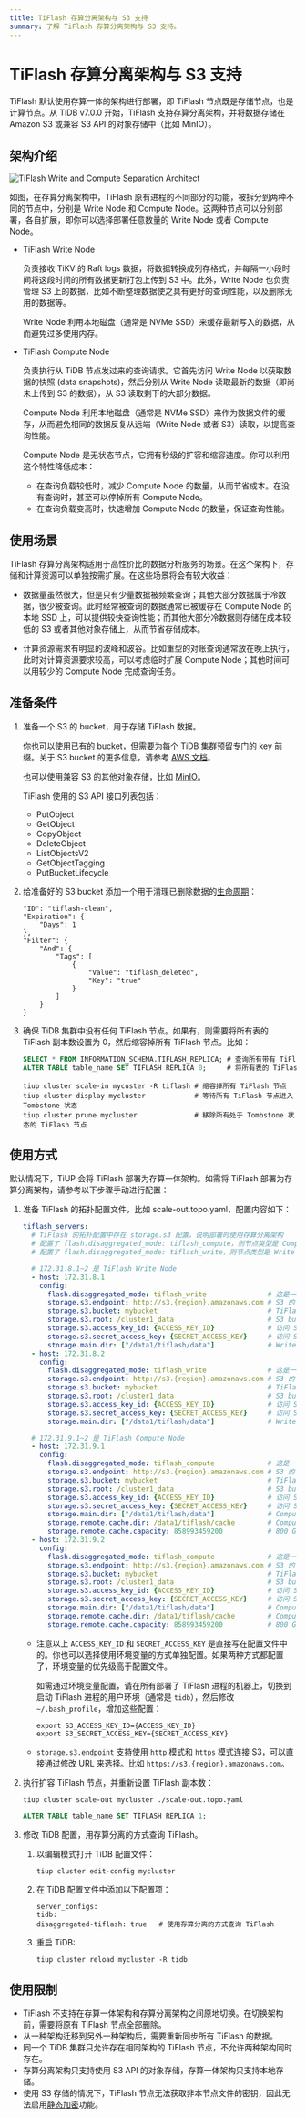 ```yaml
---
title: TiFlash 存算分离架构与 S3 支持
summary: 了解 TiFlash 存算分离架构与 S3 支持。
---
```


# TiFlash 存算分离架构与 S3 支持

TiFlash 默认使用存算一体的架构进行部署，即 TiFlash 节点既是存储节点，也是计算节点。从 TiDB v7.0.0 开始，TiFlash 支持存算分离架构，并将数据存储在 Amazon S3 或兼容 S3 API 的对象存储中（比如 MinIO）。

## 架构介绍

![TiFlash Write and Compute Separation Architect](/media/tiflash/tiflash-s3.png)

如图，在存算分离架构中，TiFlash 原有进程的不同部分的功能，被拆分到两种不同的节点中，分别是 Write Node 和 Compute Node。这两种节点可以分别部署，各自扩展，即你可以选择部署任意数量的 Write Node 或者 Compute Node。

- TiFlash Write Node

    负责接收 TiKV 的 Raft logs 数据，将数据转换成列存格式，并每隔一小段时间将这段时间的所有数据更新打包上传到 S3 中。此外，Write Node 也负责管理 S3 上的数据，比如不断整理数据使之具有更好的查询性能，以及删除无用的数据等。

    Write Node 利用本地磁盘（通常是 NVMe SSD）来缓存最新写入的数据，从而避免过多使用内存。

- TiFlash Compute Node

    负责执行从 TiDB 节点发过来的查询请求。它首先访问 Write Node 以获取数据的快照 (data snapshots)，然后分别从 Write Node 读取最新的数据（即尚未上传到 S3 的数据），从 S3 读取剩下的大部分数据。

    Compute Node 利用本地磁盘（通常是 NVMe SSD）来作为数据文件的缓存，从而避免相同的数据反复从远端（Write Node 或者 S3）读取，以提高查询性能。

    Compute Node 是无状态节点，它拥有秒级的扩容和缩容速度。你可以利用这个特性降低成本：

    - 在查询负载较低时，减少 Compute Node 的数量，从而节省成本。在没有查询时，甚至可以停掉所有 Compute Node。
    - 在查询负载变高时，快速增加 Compute Node 的数量，保证查询性能。

## 使用场景

TiFlash 存算分离架构适用于高性价比的数据分析服务的场景。在这个架构下，存储和计算资源可以单独按需扩展。在这些场景将会有较大收益：

- 数据量虽然很大，但是只有少量数据被频繁查询；其他大部分数据属于冷数据，很少被查询。此时经常被查询的数据通常已被缓存在 Compute Node 的本地 SSD 上，可以提供较快查询性能；而其他大部分冷数据则存储在成本较低的 S3 或者其他对象存储上，从而节省存储成本。

- 计算资源需求有明显的波峰和波谷。比如重型的对账查询通常放在晚上执行，此时对计算资源要求较高，可以考虑临时扩展 Compute Node；其他时间可以用较少的 Compute Node 完成查询任务。

## 准备条件

1. 准备一个 S3 的 bucket，用于存储 TiFlash 数据。

    你也可以使用已有的 bucket，但需要为每个 TiDB 集群预留专门的 key 前缀。关于 S3 bucket 的更多信息，请参考 [AWS 文档](https://docs.aws.amazon.com/zh_cn/AmazonS3/latest/userguide/creating-buckets-s3.html)。

    也可以使用兼容 S3 的其他对象存储，比如 [MinIO](https://min.io/)。

    TiFlash 使用的 S3 API 接口列表包括：

    - PutObject
    - GetObject
    - CopyObject
    - DeleteObject
    - ListObjectsV2
    - GetObjectTagging
    - PutBucketLifecycle

2. 给准备好的 S3 bucket 添加一个用于清理已删除数据的[生命周期](https://docs.aws.amazon.com/zh_cn/AmazonS3/latest/userguide/object-lifecycle-mgmt.html)：

    ```shell
    "ID": "tiflash-clean",
    "Expiration": {
        "Days": 1
    },
    "Filter": {
        "And": {
            "Tags": [
                {
                    "Value": "tiflash_deleted", 
                    "Key": "true"
                }
            ]
        }
    }
    ```
3. 确保 TiDB 集群中没有任何 TiFlash 节点。如果有，则需要将所有表的 TiFlash 副本数设置为 0，然后缩容掉所有 TiFlash 节点。比如：

    ```sql
    SELECT * FROM INFORMATION_SCHEMA.TIFLASH_REPLICA; # 查询所有带有 TiFlash 副本的表
    ALTER TABLE table_name SET TIFLASH REPLICA 0;     # 将所有表的 TiFlash 副本数设置为 0
    ```

    ```shell
    tiup cluster scale-in mycuster -R tiflash # 缩容掉所有 TiFlash 节点
    tiup cluster display mycluster            # 等待所有 TiFlash 节点进入 Tombstone 状态
    tiup cluster prune mycluster              # 移除所有处于 Tombstone 状态的 TiFlash 节点
    ```

## 使用方式

默认情况下，TiUP 会将 TiFlash 部署为存算一体架构。如需将 TiFlash 部署为存算分离架构，请参考以下步骤手动进行配置：

1. 准备 TiFlash 的拓扑配置文件，比如 scale-out.topo.yaml，配置内容如下：

    ```yaml
    tiflash_servers:
      # TiFlash 的拓扑配置中存在 storage.s3 配置，说明部署时使用存算分离架构
      # 配置了 flash.disaggregated_mode: tiflash_compute，则节点类型是 Compute Node；
      # 配置了 flash.disaggregated_mode: tiflash_write，则节点类型是 Write Node

      # 172.31.8.1~2 是 TiFlash Write Node
      - host: 172.31.8.1
        config:
          flash.disaggregated_mode: tiflash_write               # 这是一个 Write Node
          storage.s3.endpoint: http://s3.{region}.amazonaws.com # S3 的 endpoint 地址
          storage.s3.bucket: mybucket                           # TiFlash 的所有数据存储在这个 bucket 中
          storage.s3.root: /cluster1_data                       # S3 bucket 中存储数据的根目录
          storage.s3.access_key_id: {ACCESS_KEY_ID}             # 访问 S3 的 ACCESS_KEY_ID
          storage.s3.secret_access_key: {SECRET_ACCESS_KEY}     # 访问 S3 的 SECRET_ACCESS_KEY
          storage.main.dir: ["/data1/tiflash/data"]             # Write Node 的本地数据目录，和存算一体的配置方式相同
      - host: 172.31.8.2
        config:
          flash.disaggregated_mode: tiflash_write               # 这是一个 Write Node
          storage.s3.endpoint: http://s3.{region}.amazonaws.com # S3 的 endpoint 地址
          storage.s3.bucket: mybucket                           # TiFlash 的所有数据存储在这个 bucket 中
          storage.s3.root: /cluster1_data                       # S3 bucket 中存储数据的根目录
          storage.s3.access_key_id: {ACCESS_KEY_ID}             # 访问 S3 的 ACCESS_KEY_ID
          storage.s3.secret_access_key: {SECRET_ACCESS_KEY}     # 访问 S3 的 SECRET_ACCESS_KEY
          storage.main.dir: ["/data1/tiflash/data"]             # Write Node 的本地数据目录，和存算一体的配置方式相同

      # 172.31.9.1~2 是 TiFlash Compute Node
      - host: 172.31.9.1
        config:
          flash.disaggregated_mode: tiflash_compute             # 这是一个 Compute Node
          storage.s3.endpoint: http://s3.{region}.amazonaws.com # S3 的 endpoint 地址
          storage.s3.bucket: mybucket                           # TiFlash 的所有数据存储在这个 bucket 中
          storage.s3.root: /cluster1_data                       # S3 bucket 中存储数据的根目录
          storage.s3.access_key_id: {ACCESS_KEY_ID}             # 访问 S3 的 ACCESS_KEY_ID
          storage.s3.secret_access_key: {SECRET_ACCESS_KEY}     # 访问 S3 的 SECRET_ACCESS_KEY
          storage.main.dir: ["/data1/tiflash/data"]             # Compute Node 的本地数据目录，和存算一体的配置方式相同
          storage.remote.cache.dir: /data1/tiflash/cache        # Compute Node 的本地数据缓存目录
          storage.remote.cache.capacity: 858993459200           # 800 GiB
      - host: 172.31.9.2
        config:
          flash.disaggregated_mode: tiflash_compute             # 这是一个 Compute Node
          storage.s3.endpoint: http://s3.{region}.amazonaws.com # S3 的 endpoint 地址
          storage.s3.bucket: mybucket                           # TiFlash 的所有数据存储在这个 bucket 中
          storage.s3.root: /cluster1_data                       # S3 bucket 中存储数据的根目录
          storage.s3.access_key_id: {ACCESS_KEY_ID}             # 访问 S3 的 ACCESS_KEY_ID
          storage.s3.secret_access_key: {SECRET_ACCESS_KEY}     # 访问 S3 的 SECRET_ACCESS_KEY
          storage.main.dir: ["/data1/tiflash/data"]             # Compute Node 的本地数据目录，和存算一体的配置方式相同
          storage.remote.cache.dir: /data1/tiflash/cache        # Compute Node 的本地数据缓存目录
          storage.remote.cache.capacity: 858993459200           # 800 GiB
    ```

    * 注意以上 `ACCESS_KEY_ID` 和 `SECRET_ACCESS_KEY` 是直接写在配置文件中的。你也可以选择使用环境变量的方式单独配置。如果两种方式都配置了，环境变量的优先级高于配置文件。

        如需通过环境变量配置，请在所有部署了 TiFlash 进程的机器上，切换到启动 TiFlash 进程的用户环境（通常是 `tidb`），然后修改 `~/.bash_profile`，增加这些配置：

        ```shell
        export S3_ACCESS_KEY_ID={ACCESS_KEY_ID}
        export S3_SECRET_ACCESS_KEY={SECRET_ACCESS_KEY}
        ```

    * `storage.s3.endpoint` 支持使用 `http` 模式和 `https` 模式连接 S3，可以直接通过修改 URL 来选择。比如 `https://s3.{region}.amazonaws.com`。

2. 执行扩容 TiFlash 节点，并重新设置 TiFlash 副本数：

    ```shell
    tiup cluster scale-out mycluster ./scale-out.topo.yaml
    ```

    ```sql
    ALTER TABLE table_name SET TIFLASH REPLICA 1;
    ```

3. 修改 TiDB 配置，用存算分离的方式查询 TiFlash。

    1. 以编辑模式打开 TiDB 配置文件：

          ```shell
          tiup cluster edit-config mycluster
          ```

    2. 在 TiDB 配置文件中添加以下配置项：

        ```shell
        server_configs:
        tidb:
        disaggregated-tiflash: true   # 使用存算分离的方式查询 TiFlash
        ```

    3. 重启 TiDB:

        ```shell
        tiup cluster reload mycluster -R tidb
        ```

## 使用限制

- TiFlash 不支持在存算一体架构和存算分离架构之间原地切换。在切换架构前，需要将原有 TiFlash 节点全部删除。
- 从一种架构迁移到另外一种架构后，需要重新同步所有 TiFlash 的数据。
- 同一个 TiDB 集群只允许存在相同架构的 TiFlash 节点，不允许两种架构同时存在。
- 存算分离架构只支持使用 S3 API 的对象存储，存算一体架构只支持本地存储。
- 使用 S3 存储的情况下，TiFlash 节点无法获取非本节点文件的密钥，因此无法启用[静态加密](/encryption-at-rest.md)功能。
